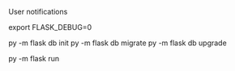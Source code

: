 User notifications

export FLASK_DEBUG=0


py -m flask db init
py -m flask db migrate
py -m flask db upgrade

py -m flask run